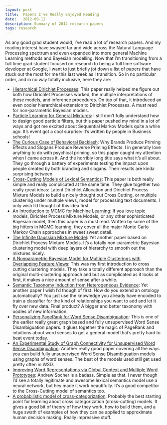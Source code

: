 ```yaml
---
layout: post
title:  Papers I've Really Enjoyed Reading
date:   2012-09-12
description: Summary of 2012 research papers
tags: research
---
```


As any good grad student would, I’ve read a lot of research papers. And my reading interest have swayed far and wide across the Natural Language Processing spectrum and even expanded into more general Machine Learning methods and Bayesian modelling. Now that i’m transitioning from a full time grad student focused on research to being a full time software developer at Google, I want to just briefly jot down a list of papers that have stuck out the most for me this last week as I transition. So in no particular order, and in no way totally inclusive, here they are:

-  [Hierarchical Dirichlet
   Processes](https://people.eecs.berkeley.edu/~jordan/papers/hdp.pdf): This
paper really helped me figure out both how Dirichlet Processes worked, the
multiple interpretations of these models, and inference procedures. On top of
that, it introduced an even cooler hierarchical extension to Dirichlet
Processes. A must read for non-parametric Bayesian models.
-  [Particle Learning for General
   Mixtures](https://projecteuclid.org/journals/bayesian-analysis/volume-5/issue-4/Particle-learning-for-general-mixtures/10.1214/10-BA525.full):
I still don’t fully understand how to design good particle filters, but this
paper pushed my mind in a lot of ways and got me excited about Sequential
Markov Models quite a while ago. It’s event got a cool surprise: It’s written
by people in Business schools!
-  [The Curious Case of Behavioral
   Backlash](https://www.researchgate.net/publication/227630765_The_Curious_Case_of_Behavioral_Backlash_Why_Brands_Produce_Priming_Effects_and_Slogans_Produce_Reverse_Priming_Effects):
Why Brands Produce Priming Effects and Slogans Produce Reverse Priming Effects:
I in generally love anything to do with psychical priming, so this paper caught
my attention when I came across it. And the horribly long title says what it’s
all about. They go through a battery of experiments testing the impact upon
people created by both branding and slogans. Their results are kinda surprising
between
-  [Cross-Cutting Models of Lexical
   Semantics](https://aclanthology.org/D11-1130): This paper is both really
simple and really complicated at the same time. They glue together two really
great ideas: Latent Dirichlet Allocation and Dirichlet Process Mixture Models
to build a nicely thought out Cross Cutting, or multiple clustering under
multiple views, model for processing text documents. I only wish I’d thought of
this idea first.
-  [An Introduction to MCMC for Machine
   Learning](http://citeseerx.ist.psu.edu/viewdoc/summary?doi=10.1.1.13.7133):
If you love topic models, Dirichlet Process Mixture Models, or any other
sophisticated Bayesian model, then this paper is a must read. Written by some
of the big hitters in MCMC learning, they cover all the major Monte Carlo
Markov Chain approaches in sweet sweet detail.
-  [The Infinite Gaussian Mixture
   Model](http://www.gatsby.ucl.ac.uk/~edward/pub/inf.mix.nips.99.pdf): Yet
another paper based on Dirichlet Process Mixture Models. It’s a totally
non-parametric Bayesian clustering model with deep layers of hierarchy to
smooth out the mixtures nicely.
-  [A Nonparametric Bayesian Model for Multiple Clusterings with Overlapping
   Feature Views](http://www.gatsby.ucl.ac.uk/~edward/pub/inf.mix.nips.99.pdf):
This was my first introduction to cross cutting clustering models. They take a
totally different approach than the original multi-clustering approach and but
as complicated as it looks at first, it makes a nice amount of sense after a
while.
-  [Semantic Taxonomy Induction from Heterogeneous
   Evidence](https://ai.stanford.edu/~rion/papers/semtax_acl06.pdf): Yet
another paper I wish I’d though of first. How do you extend an ontology
automatically? You just use the knowledge you already have encoded to train a
classifier for the kind of relationships you want to add and let it fly over
new data. Final product? A bigger and better taxonomy with oodles of new
information.
-  [Personalizing PageRank for Word Sense
   Disambiguation](https://aclanthology.org/E09-1005.pdf): This is one of the
earlier really great graph based and fully unsupervised Word Sense
Disambiguation papers. It glues together the magic of PageRank and intuitions
about word senses to get a general model that’s pretty hard to beat event
today.
-  [An Experimental Study of Graph Connectivity for Unsupervised Word Sense
   Disambiguation](https://homepages.inf.ed.ac.uk/mlap/Papers/PAMI_2010_Navigli_Lapata-1.pdf):
Another really good paper covering all the ways you can build fully
unsupervised Word Sense Disambiguation models using graphs of word senses. The
best of the models used still get used pretty often in WSD.
-  [Improving Word Representations via Global Context and Multiple Word
   Prototypes](https://aclanthology.org/P12-1092.pdf): Andrew Socher is a
badass. Simple as that. I never though I’d see a totally legitimate and awesome
lexical semantics model use a neural network, but hey made it work beautifully.
It’s a good competitor to the Cross-Cutting model of semantics too.
-  [A probabilistic model of
   cross-categorization](https://pubmed.ncbi.nlm.nih.gov/21377146/): Probably
the best starting point for learning about cross categorization (cross-cutting)
models. It gives a good bit of theory of how they work, how to build them, and
a huge swath of examples of how they can be applied to approximate human
decision making. Really impressive stuff.
